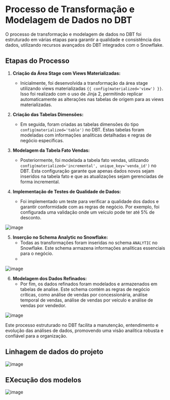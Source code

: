 # Processo de Transformação e Modelagem de Dados no DBT

O processo de transformação e modelagem de dados no DBT foi estruturado em várias etapas para garantir a qualidade e consistência dos dados, utilizando recursos avançados do DBT integrados com o Snowflake.

## Etapas do Processo

1. **Criação da Área Stage com Views Materializadas:**
   - Inicialmente, foi desenvolvida a transformação da área stage utilizando views materializadas `{{ config(materialized='view') }}`. Isso foi realizado com o uso de Jinja 2, permitindo replicar automaticamente as alterações nas tabelas de origem para as views materializadas.

2. **Criação das Tabelas Dimensões:**
   - Em seguida, foram criadas as tabelas dimensões do tipo `config(materialized='table')` no DBT. Estas tabelas foram modeladas com informações analíticas detalhadas e regras de negócio específicas.

3. **Modelagem da Tabela Fato Vendas:**
   - Posteriormente, foi modelada a tabela fato vendas, utilizando `config(materialized='incremental', unique_key='venda_id')` no DBT. Esta configuração garante que apenas dados novos sejam inseridos na tabela fato e que as atualizações sejam gerenciadas de forma incremental.

4. **Implementação de Testes de Qualidade de Dados:**
   - Foi implementado um teste para verificar a qualidade dos dados e garantir conformidade com as regras de negócio. Por exemplo, foi configurada uma validação onde um veículo pode ter até 5% de desconto.

![image](https://github.com/filipevilelaluz/my-data-engineering-project-sales/assets/74246172/2a6de163-3c86-46b8-aab0-ac6c3c02ef50)


5. **Inserção no Schema Analytic no Snowflake:**
   - Todas as transformações foram inseridas no schema `ANALYTIC` no Snowflake. Este schema armazena informações analíticas essenciais para o negócio.
   - 
  ![image](https://github.com/filipevilelaluz/my-data-engineering-project-sales/assets/74246172/6039f1e2-300a-4ca4-8c26-e87a8709df29)

6. **Modelagem dos Dados Refinados:**
   - Por fim, os dados refinados foram modelados e armazenados em tabelas de analise. Este schema contém as regras de negócio críticas, como análise de vendas por concessionária, análise temporal de vendas, análise de vendas por veículo e análise de vendas por vendedor.
  


  ![image](https://github.com/filipevilelaluz/my-data-engineering-project-sales/assets/74246172/a40f7fd2-f7be-4ef8-998e-d4d569e83bff)


Este processo estruturado no DBT facilita a manutenção, entendimento e evolução das análises de dados, promovendo uma visão analítica robusta e confiável para a organização.

## Linhagem de dados do projeto

![image](https://github.com/filipevilelaluz/my-data-engineering-project-sales/assets/74246172/118ca4c3-8d63-415c-ae12-2006e1ba4baa)

## EXecução dos modelos

![image](https://github.com/filipevilelaluz/my-data-engineering-project-sales/assets/74246172/eaac92da-3add-4380-80ac-1268913d3b60)



